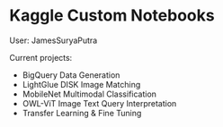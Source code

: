 # Kaggle Custom Notebooks

User:
JamesSuryaPutra

Current projects:
- BigQuery Data Generation
- LightGlue DISK Image Matching
- MobileNet Multimodal Classification
- OWL-ViT Image Text Query Interpretation
- Transfer Learning & Fine Tuning
